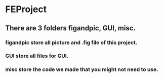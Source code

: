 # FEProject

## There are 3 folders figandpic, GUI, misc.

### figandpic store all picture and .fig file of this project.

### GUI store all files for GUI.

### misc store the code we made that you might not need to use.